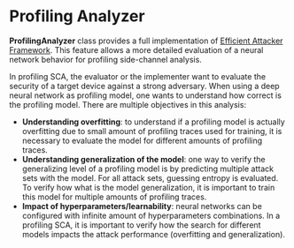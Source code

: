 # Profiling Analyzer

**ProfilingAnalyzer** class provides a full implementation of [Efficient Attacker Framework](https://cardis2021.its.uni-luebeck.de/papers/CARDIS2021_Picek.pdf).
This feature allows a more detailed evaluation of a neural network behavior for profiling side-channel analysis.

In profiling SCA, the evaluator or the implementer want to evaluate the security of a target device against a
strong adversary. When using a deep neural network as profiling model, one wants to understand how correct is the profiling
model. There are multiple objectives in this analysis:

- **Understanding overfitting**: to understand if a profiling model is actually overfitting due to small 
  amount of profiling traces used for training, it is necessary to evaluate the model for different amounts
  of profiling traces.
- **Understanding generalization of the model**: one way to verify the generalizing level of a profiling model is by 
  predicting multiple attack sets with the model. For all attack sets, guessing entropy is evaluated. To verify how what is 
  the model generalization, it is important to train this model for multiple amounts of profiling traces.
- **Impact of hyperparameters/learnability**: neural networks can be configured with infinite amount of hyperparameters combinations.
In a profiling SCA, it is important to verify how the search for different models impacts the attack performance (overfitting and 
  generalization).




